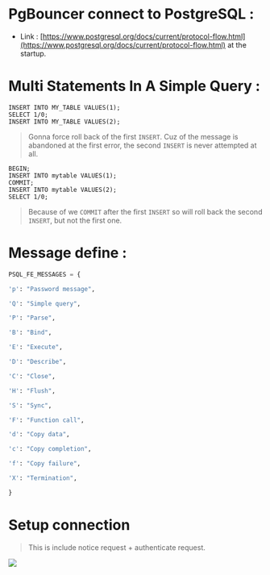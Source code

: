# PgBouncer connect to PostgreSQL : 
- Link : [https://www.postgresql.org/docs/current/protocol-flow.html](https://www.postgresql.org/docs/current/protocol-flow.html) at the startup.

# Multi Statements In A Simple Query : 
```psql
INSERT INTO MY_TABLE VALUES(1);
SELECT 1/0;
INSERT INTO MY_TABLE VALUES(2);
```

> Gonna force roll back of the first ```INSERT```.  Cuz of the message is abandoned at the first error, the second ```INSERT``` is never attempted at all.

```
BEGIN;
INSERT INTO mytable VALUES(1);
COMMIT;
INSERT INTO mytable VALUES(2);
SELECT 1/0;
```

> Because of we ```COMMIT``` after the first ```INSERT``` so will roll back the second ```INSERT```, but not the first one.


# Message define :
```python
PSQL_FE_MESSAGES = {

'p': "Password message",

'Q': "Simple query",

'P': "Parse",

'B': "Bind",

'E': "Execute",

'D': "Describe",

'C': "Close",

'H': "Flush",

'S': "Sync",

'F': "Function call",

'd': "Copy data",

'c': "Copy completion",

'f': "Copy failure",

'X': "Termination",

}
```

# Setup connection 
> This is include notice request + authenticate request.

<img src="http://www.plantuml.com/plantuml/png/VOx12i8m44Jl_OeHBnKH12yYA4KzU-WVX7QjmIHRiXk_tvHYJiNBNlRDcsb4JTJaNNLpbe9YTy7zYXEy3Fa-K0TMsn4yYPY1DbN-PcQcCn59KmpuK1JB0MDavOuTjh_4ihWz7b2Rf2yAMM_qNu6C78GmqKLgd6BTKe_L6MDTc28ffKKqvv_6Ekeh2lt2hcdMVfu5ViCNMvFvvDqN">
<!--stackedit_data:
eyJoaXN0b3J5IjpbLTgyNTUzODUwOSwtMzA2NDEyMjUyLDU4Mj
k1NDg0Nyw3MzA5OTgxMTZdfQ==
-->